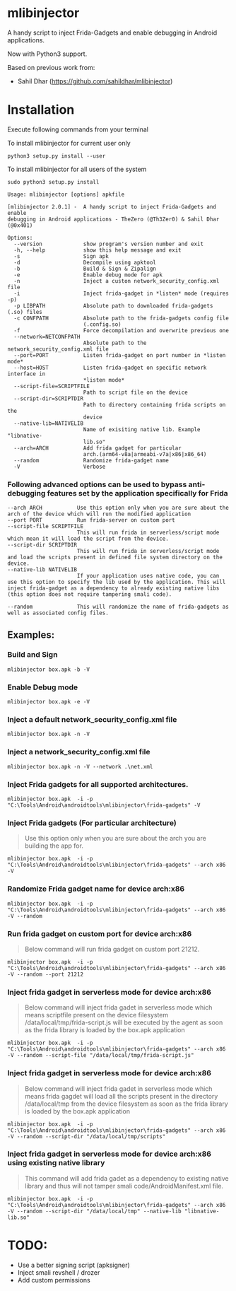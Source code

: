 # mlibinjector
A handy script to inject Frida-Gadgets and enable debugging in Android applications.

Now with Python3 support.

Based on previous work from:
- Sahil Dhar (https://github.com/sahildhar/mlibinjector)


# Installation

Execute following commands from your terminal 

To install mlibinjector for current user only

```python3 setup.py install --user```

To install mlibinjector for all users of the system

```sudo python3 setup.py install```


```
Usage: mlibinjector [options] apkfile

[mlibinjector 2.0.1] -  A handy script to inject Frida-Gadgets and enable
debugging in Android applications - TheZero (@Th3Zer0) & Sahil Dhar (@0x401)

Options:
  --version             show program's version number and exit
  -h, --help            show this help message and exit
  -s                    Sign apk
  -d                    Decompile using apktool
  -b                    Build & Sign & Zipalign
  -e                    Enable debug mode for apk
  -n                    Inject a custon network_security_config.xml file
  -i                    Inject frida-gadget in *listen* mode (requires -p)
  -p LIBPATH            Absolute path to downloaded frida-gadgets (.so) files
  -c CONFPATH           Absolute path to the frida-gadgets config file
                        (.config.so)
  -f                    Force decompilation and overwrite previous one
  --network=NETCONFPATH
                        Absolute path to the network_security_config.xml file
  --port=PORT           Listen frida-gadget on port number in *listen mode*
  --host=HOST           Listen frida-gadget on specific network interface in
                        *listen mode*
  --script-file=SCRIPTFILE
                        Path to script file on the device
  --script-dir=SCRIPTDIR
                        Path to directory containing frida scripts on the
                        device
  --native-lib=NATIVELIB
                        Name of exisiting native lib. Example "libnative-
                        lib.so"
  --arch=ARCH           Add frida gadget for particular
                        arch.(arm64-v8a|armeabi-v7a|x86|x86_64)
  --random              Randomize frida-gadget name
  -V                    Verbose

```

### Following advanced options can be used to bypass anti-debugging features set by the application specifically for Frida
```
--arch ARCH           Use this option only when you are sure about the arch of the device which will run the modified application
--port PORT           Run frida-server on custom port
--script-file SCRIPTFILE
                      This will run frida in serverless/script mode which mean it will load the script from the device.
--script-dir SCRIPTDIR
                      This will run frida in serverless/script mode and load the scripts present in defined file system directory on the device.
--native-lib NATIVELIB
                      If your application uses native code, you can use this option to specify the lib used by the application. This will inject frida-gadget as a dependency to already existing native libs (this option does not require tampering smali code).

--random              This will randomize the name of frida-gadgets as well as associated config files.
```

## Examples:

### Build and Sign
```
mlibinjector box.apk -b -V
```

### Enable Debug mode
```
mlibinjector box.apk -e -V
```

### Inject a default network_security_config.xml file
```
mlibinjector box.apk -n -V
```

### Inject a network_security_config.xml file
```
mlibinjector box.apk -n -V --network .\net.xml
```

### Inject Frida gadgets for all supported architectures.
```
mlibinjector box.apk  -i -p "C:\Tools\Android\androidtools\mlibinjector\frida-gadgets" -V
```

### Inject Frida gadgets (For particular architecture)
> Use this option only when you are sure about the arch you are building the app for.
```
mlibinjector box.apk  -i -p "C:\Tools\Android\androidtools\mlibinjector\frida-gadgets" --arch x86 -V
```

### Randomize Frida gadget name for device arch:x86
```
mlibinjector box.apk  -i -p "C:\Tools\Android\androidtools\mlibinjector\frida-gadgets" --arch x86 -V --random
```

### Run frida gadget on custom port for device arch:x86
> Below command will run frida gadget on custom port 21212.
```
mlibinjector box.apk  -i -p "C:\Tools\Android\androidtools\mlibinjector\frida-gadgets" --arch x86 -V --random --port 21212
```

### Inject frida gadget in serverless mode for device arch:x86
> Below command will inject frida gadet in serverless mode which means scriptfile present on the device filesystem /data/local/tmp/frida-script.js will be executed by the agent as soon as the frida library is loaded by the box.apk application
```
mlibinjector box.apk  -i -p "C:\Tools\Android\androidtools\mlibinjector\frida-gadgets" --arch x86 -V --random --script-file "/data/local/tmp/frida-script.js"
```

### Inject frida gadget in serverless mode for device arch:x86
> Below command will inject frida gadet in serverless mode which means frida gagdet will load all the scripts present in the directory /data/local/tmp from the device filesystem as soon as the frida library is loaded by the box.apk application
```
mlibinjector box.apk  -i -p "C:\Tools\Android\androidtools\mlibinjector\frida-gadgets" --arch x86 -V --random --script-dir "/data/local/tmp/scripts"
```

### Inject frida gadget in serverless mode for device arch:x86 using existing native library
> This command will add frida gadet as a dependency to existing native library and thus will not tamper smali code/AndroidManifest.xml file.
```
mlibinjector box.apk  -i -p "C:\Tools\Android\androidtools\mlibinjector\frida-gadgets" --arch x86 -V --random --script-dir "/data/local/tmp" --native-lib "libnative-lib.so"
```

# TODO:
- Use a better signing script (apksigner)
- Inject smali revshell / drozer
- Add custom permissions
